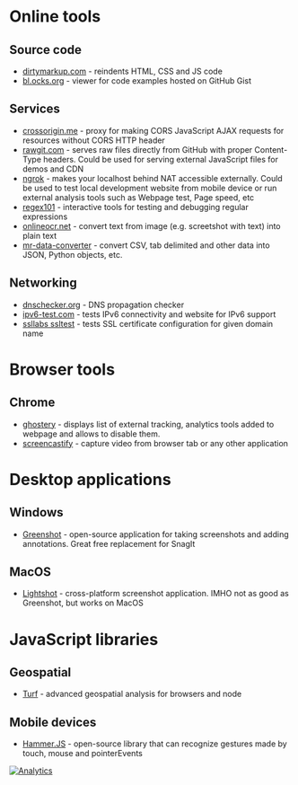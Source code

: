 
# Online tools

## Source code

* [dirtymarkup.com](http://www.dirtymarkup.com/) - reindents HTML, CSS and JS code
* [bl.ocks.org](http://bl.ocks.org/) - viewer for code examples hosted on GitHub Gist

## Services

* [crossorigin.me](http://crossorigin.me) - proxy for making CORS JavaScript AJAX requests for resources without CORS HTTP header
* [rawgit.com](https://rawgit.com/) - serves raw files directly from GitHub with proper Content-Type headers. Could be used for serving external JavaScript files for demos and CDN
* [ngrok](https://ngrok.com/) - makes your localhost behind NAT accessible externally. Could be used to test local development website from mobile device or run external analysis tools such as Webpage test, Page speed, etc
* [regex101](https://regex101.com/) - interactive tools for testing and debugging regular expressions
* [onlineocr.net](http://www.onlineocr.net/) - convert text from image (e.g. screetshot with text) into plain text
* [mr-data-converter](https://shancarter.github.io/mr-data-converter/) - convert CSV, tab delimited and other data into JSON, Python objects, etc.

## Networking 

* [dnschecker.org](https://dnschecker.org) - DNS propagation checker
* [ipv6-test.com](http://ipv6-test.com/) - tests IPv6 connectivity and website for IPv6 support
* [ssllabs ssltest](https://www.ssllabs.com/ssltest/index.html) - tests SSL certificate configuration for given domain name

# Browser tools

## Chrome

* [ghostery](https://chrome.google.com/webstore/detail/ghostery/mlomiejdfkolichcflejclcbmpeaniij?hl=en) - displays list of external tracking, analytics tools added to webpage and allows to disable them.  
* [screencastify](https://chrome.google.com/webstore/detail/screencastify-screen-vide/mmeijimgabbpbgpdklnllpncmdofkcpn?hl=en) - capture video from browser tab or any other application

# Desktop applications

## Windows

* [Greenshot](http://getgreenshot.org/) - open-source application for taking screenshots and adding annotations. Great free replacement for SnagIt

## MacOS

* [Lightshot](https://app.prntscr.com/en/index.html) - cross-platform screenshot application. IMHO not as good as Greenshot, but works on MacOS
 

# JavaScript libraries

## Geospatial

* [Turf](http://turfjs.org/) - advanced geospatial analysis for browsers and node

## Mobile devices

* [Hammer.JS](http://hammerjs.github.io/) -  open-source library that can recognize gestures made by touch, mouse and pointerEvents


[![Analytics](https://ga-beacon.appspot.com/UA-1286259-12/geolinks/README)](https://github.com/igrigorik/ga-beacon)


